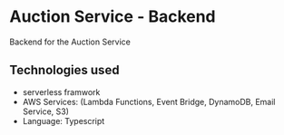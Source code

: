 # Auction Service - Backend

Backend for the Auction Service

## Technologies used

-   serverless framwork
-   AWS Services: (Lambda Functions, Event Bridge, DynamoDB, Email Service, S3)
-   Language: Typescript
